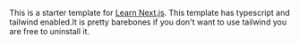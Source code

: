 This is a starter template for [Learn Next.js](https://nextjs.org/learn). This template has typescript and tailwind enabled.It is pretty barebones if you don't want to use tailwind you are free to uninstall it.